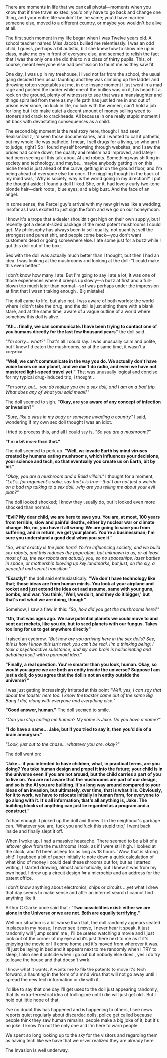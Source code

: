 There are moments in life that we can call pivotal—moments when you know that if time travel existed, you'd only have to go back and change one thing, and your entire life wouldn't be the same; you'd have married someone else, moved to a different country, or maybe you wouldn't be alive at all.

The first such moment in my life began when I was Twelve years old. A school teacher named Miss Jacobs bullied me relentlessly. I was an odd child, I guess, perhaps a bit autistic, but she knew how to show me up in class, make me cry in front of everyone else, and seemed to relish the fact that I was the only one she did this to in a class of thirty pupils. This, of course, meant everyone else had permission to taunt me as they saw fit.

One day, I was up in my treehouse, i lived not far from the school, the usual gang decided their usual taunting and they was climbing up the ladder and throwing rotten vegetables at me, in one insane moment i just went in a mad rage and pushed the ladder while one of the bullies  was on it, his head hit a rock on the ground, plenty of witnesses to see that was a manslaughter and things spiralled from there as my life path has just led me in and out of prison ever since, no luck in life, no luck with the women, can't hold a job for long but I do make quiet a decent amount of money selling weed to stoners and crack to crackheads. All because in one really stupid moment I hit back with devastating consequences as a child.

The second big moment is the real story here, though: I had seen RealismDollz, I'd seen those documentaries, and I wanted to call it pathetic, but my whole life was pathetic. I mean, I sell drugs for a living, so who am I to judge, right? So I found myself browsing through websites, and I saw the prices had come down, the quality and realism had improved, and lately I had been seeing all this talk about AI and robots. Something was shifting in society and technology, and maybe... maybe anybody getting in on this niche trend is just ahead of the curve, getting in on the ground floor, and I'm being ahead of everyone else for once. The niggling thought in the back of my mind was, 'Why is society, why is the world going in my direction?' I put the thought aside; I found a doll I liked. She, or it, had lovely curly two-tone blonde hair—dark roots , blue eyes, and a big bust. And the face of an angel.

In some sense, the Parcel guy's arrival with my new girl was like a wedding; insofar as I was excited to just sign the form and we go on our honeymoon.

I know it's a trope that a dealer shouldn't get high on their own supply, but I recently got a decent-sized package of the most potent mushrooms I could get. My philosophy has always been to sell quality, not quantity; sell the strongest and purest shit, and people come back—you don't want customers dead or going somewhere else. I ate some just for a buzz while I got this doll out of the box;

Sex with the doll was actually much better than I thought, but then I had an idea. I was looking at the mushrooms and looking at the doll: "I could make this even better."

I don't know how many I ate. But I'm going to say I ate a lot; it was one of those experiences where it creeps up slowly—a buzz at first and a full-blown trip much later than normal—so I was perhaps under the impression at first that I wasn't taking enough . Big mistake!

The doll came to life, but also not. I was aware of both worlds: the world where I didn't take the drug, and the doll is just sitting there with a blank stare, and at the same time, aware of a vague outline of a world where somehow this doll is alive.

**"Ah... finally, we can communicate. I have been trying to contact one of you humans directly for the last few thousand years"** the doll said.

*"I'm sorry... what?"* That's all I could say. I was unusually calm and polite, but I knew I'd eaten the mushrooms, so at the same time, it wasn't a surprise.

**"Well, we can't communicate in the way you do. We actually don't have voice boxes on our planet, and we don't do radio, and even we have not mastered light-speed travel yet."** That was unusually logical and concise for my typical drug-induced trip, i thought .

*"I'm sorry, but... you do realize you are a sex doll, and I am on a bad trip. What does any of what you said mean?"*

The doll seemed to sigh. **"Okay, are you aware of any concept of infection or invasion?"**

*"Sure, like a virus in my body or someone invading a country"* I said, wondering if my own sex doll thought I was an idiot.

I tried to process this, and all I could say is, *"So you are a mushroom?"*

**"I'm a bit more than that."**

The doll seemed to perk up. **"Well, we invade Earth by mind viruses created by humans eating mushrooms, which influences your decisions, your science and tech, so that eventually you create us on Earth, bit by bit."**

*"Okay, you are a mushroom and a Bond villain."*  I thought for a moment, *"Let's, for argument's sake, say that it is true—that I am not just a weirdo on a bad trip talking to a sex doll...why are you telling me about your evil plan?"*

The doll looked shocked; I know they usually do, but it looked even more shocked than normal.

**"Evil? My dear child, we are here to save you. You are, at most, 100 years from terrible, slow and painful deaths, either by nuclear war or climate change. No, no, you have it all wrong. We are going to save you from suffering, and in return, we get your planet. You're a businessman; I'm sure you understand a good deal when you see it."**

*"So, what exactly is the plan here? You're influencing society, and we build sex robots, and this reduces the population, but unknown to us, or at least most of us, the sex robots are actually you, so no spaceships, laser battles in space, or mothership blowing up key landmarks, but just, on the sly, a peaceful and secret transition."*

**"Exactly!"** the doll said enthusiastically. **"We don't have technology like that; those ideas are from human minds. You look at your airplane and rocket and just extend the idea out and assume, same with your guns, bombs, and war. You think, 'Well, we do it, and they do it bigger,' but that's not what we are doing, though."**

Somehow, I saw a flaw in this: *"So, how did you get the mushrooms here?"*

**"Oh, that was ages ago. We saw potential planets we could move to and sent out rockets, like you do, but to seed planets with our fungus. Takes too long for us to get anywhere directly"**

I raised an eyebrow. *"But how are you arriving here in the sex dolls? See, this is how I know this isn't real; you can't be real. I'm a thinking being; I took a psychoactive substance, and my own brain is hallucinating and debating itself with a paranoid idea."*

**"Finally, a real question. You're smarter than you look, human. Okay, so would you agree we are both an entity inside the universe? Suppose I am just a doll; do you agree that the doll is not an entity outside the universe?"**

I was just getting increasingly irritated at this point *"Well, yes, I can say that about the toaster here too. I know the toaster came out of the same Big Bang I did, along with everyone and everything else."*

**"Good answer, human."** The doll seemed to smile.

*"Can you stop calling me human? My name is Jake. Do you have a name?"*

**"I do have a name... Jake, but if you tried to say it, then you'd die of a brain aneurysm."**

*"Look, just cut to the chase... whatever you are. okay?"*

The doll went on:

**"Jake... if you intended to have children, what, in practical terms, are you doing? You take human design and propel it into the future; your child is in the universe even if you are not around, but the child carries a part of you to live on. You are not aware that the mushrooms are part of our design, and so is the AI you are building. It's a long way around compared to your ideas of an invasion, but ultimately, over time, that is what it is. Obviously, for it to work, we have to relocate initially in human form, for everyone to go along with it. It's all information; that's all anything is, Jake. The building blocks of anything can just be regarded as a program and a construct."**

I'd had enough. I picked up the doll and threw it in the neighbour's garbage can. 'Whatever you are, fuck you and fuck this stupid trip,' I went back inside and finally slept it off.

When I woke up, I had a massive headache. There seemed to be a bit of a leftover glow from the mushrooms I took, as if I were still high. I looked at the clock, and I'd been asleep for as long as 18 hours. 'Wow, that is strong shit!' I grabbed a bit of paper initially to note down a quick calculation of what kind of money I could deal these shrooms out for, but as I started writing, I started drawing, almost automatically, but I knew it was from my own head. I drew up a circuit design for a microchip and an address for the patent office.

I don't know anything about electronics, chips or circuits ...yet what I drew that day seems to make sense and after an internet search I cannot find anything like it.

Arthur C Clarke once said that  : "**Two possibilities exist: either we are alone in the Universe or we are not**. **Both are equally terrifying,"**

Well our situation is a bit worse than that, the doll randomly appears seated in places in my house, I never see it move, I never hear it speak, it just randomly will 'jump scare' me , I'll be seated watching a movie and  I just look out of the corner of my eye and it's just there next to me as if it's enjoying the movie or I'll come home and it's moved from wherever it was. I'll just be laying in bed and it appears next to me randomly when I TRY to sleep, I also see it outside when i go out but nobody else does , yes i do try to leave the house and that doesn't work.

I know what it wants, it wants me to file the patents to move it's tech forward, a haunting in the form of a mind virus that will not go away until I spread the new tech information or die with it.

I'd like to say that one day I'll get used to the doll just appearing randomly, that its extra-terrestrial idea of trolling me until i die will just get old . But I hold out little hope of that.

I've no doubt this has happened and is happening to others, I see news reports quiet regularly about discarded dolls, police get called because people think they saw human remains, people make a big joke of it, but it's no joke. I know I'm not the only one and I'm here to warn people.

We spent so long looking up to the sky for the visitors and regarding them as having tech like we have that we never realized they are already here.

The Invasion Is well underway.